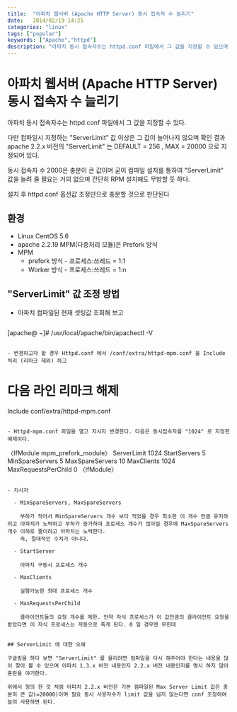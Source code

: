 ```yaml
---
title:  "아파치 웹서버 (Apache HTTP Server) 동시 접속자 수 늘리기"
date:   2014/02/19 14:25
categories: "linux"
tags: ["popular"]
keywords: ["Apache","httpd"]
description: "아파치 동시 접속자수는 httpd.conf 파일에서 그 값을 지정할 수 있으며 컴파일시 지정하는 'ServerLimit' 값 이상은 그 값이 늘어나지 않는다."
---
```


# 아파치 웹서버 (Apache HTTP Server) 동시 접속자 수 늘리기


아파치 동시 접속자수는 httpd.conf 파일에서 그 값을 지정할 수 있다.

다만 컴파일시 지정하는 "ServerLimit" 값 이상은 그 값이 늘어나지 않으며 확인 결과 apache 2.2.x 버전의 "ServerLimit" 는 DEFAULT = 256 , MAX = 20000 으로 지정되어 있다.

동시 접속자 수 2000은 충분이 큰 값이며 굳이 컴파일 설치를 통하여 "ServerLimit" 값을 늘려 줄 필요는 거의 없으며 간단히 RPM 설치해도 무방할 듯 하다.

설치 후 httpd.conf 옵션값 조정만으로 충분할 것으로 판단된다

## 환경

- Linux CentOS 5.6
- apache 2.2.19 MPM(다중처리 모듈)은 Prefork 방식
- MPM
  - prefork 방식 - 프로세스:쓰레드 = 1:1
  - Worker 방식 - 프로세스:쓰레드 = 1:n

## "ServerLimit" 값 조정 방법

- 아파치 컴파일된 현재 셋팅값 조회해 보고

  ```
[apache@ ~]# /usr/local/apache/bin/apachectl -V	
```

- 변경하고자 할 경우 Httpd.conf 에서 /conf/extra/httpd-mpm.conf 을 Include 처리 (리마크 제외) 하고 

  ```
# 다음 라인 리마크 해제
Include conf/extra/httpd-mpm.conf
```

- Httpd-mpm.conf 파일을 열고 지시자 변경한다. 다음은 동시접속자를 "1024" 로 지정한 예제이다.

  ```
〈IfModule mpm_prefork_module〉
    ServerLimit         1024
    StartServers          5
    MinSpareServers       5
    MaxSpareServers      10
    MaxClients          1024
    MaxRequestsPerChild   0
〈IfModule〉
```

- 지시자

  - MinSpareServers, MaxSpareServers

    부하가 적어서 MinSpareServers 개수 보다 적었을 경우 최소한 이 개수 만큼 유지하려고 아파치가 노력하고 부하가 증가하여 프로세스 개수가 많아질 경우에 MaxSpareServers 개수 이하로 줄이려고 아파치는 노력한다.
    즉, 절대적인 수치가 아니다.

  - StartServer

    아파치 구동시 프로세스 개수

  - MaxClients

    실행가능한 최대 프로세스 개수

  - MaxRequestsPerChild

    클라이언트들의 요청 개수를 제한. 만약 자식 프로세스가 이 값만큼의 클라이언트 요청을 받았다면 이 자식 프로세스는 자동으로 죽게 된다. 0 일 경우엔 무한대


## ServerLimit 에 대한 오해

구글링을 하다 보면 "ServerLimit" 를 올리려면 컴파일을 다시 해주어야 한다는 내용을 많이 찾아 볼 수 있으며 아파치 1.3.x 버전 내용인지 2.2.x 버전 내용인지를 명시 하지 않아 혼란을 야기한다.

위에서 정의 한 것 처럼 아파치 2.2.x 버전은 기본 컴파일된 Max Server Limit 값은 충분히 큰 값(=20000)이며 필요 동시 사용자수가 limit 값을 넘지 않는다면 conf 조정하여 늘려 사용하면 된다.
